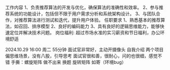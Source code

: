 工作内容
1、负责推荐算法的开发与优化，确保算法的准确性和效率。
2、参与推荐系统的功能设计，包括但不限于用户需求分析和系统架构设计。
3、与团队合作，对推荐算法进行测试和迭代，提升用户体验。
任职要求
1、熟悉基本的推荐算法，如召回、排序模型
2、良好的编码能力
3、具有良好的逻辑思维能力，能够快速定位并解决技术问题。
岗位福利: 
超过市场水准的实习薪资和节日福利，办公环境舒适

2024.10.29 16:00 周二
55分钟
面试官非常好，主动开摄像头
自我介绍
两个项目
偏思维场景，没有八股，引导思考
面试官很和善，很耐心，问的也很细，感觉不错
手撕：螺旋矩阵 做不出来 换题 旋转矩阵 如寄（环境bug）